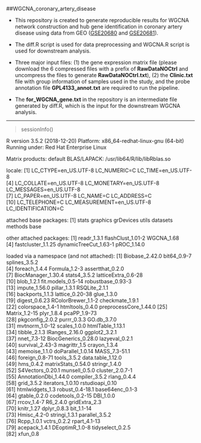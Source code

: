 ##WGCNA_coronary_artery_disease

* This repository is created to generate reproducible results for WGCNA network construction and hub gene identification in coronary artery disease using data from GEO ([GSE20680](https://www.ncbi.nlm.nih.gov/geo/query/acc.cgi?acc=GSE20680) and [GSE20681](https://www.ncbi.nlm.nih.gov/geo/query/acc.cgi?acc=GSE20681)).

* The diff.R script is used for data preprocessing and WGCNA.R script is used for downstream analysis.

* Three major input files: (1) the gene expression matrix file (please download the 6 compressed files with a prefix of **RawDataNOCtrl** and uncompress the files to generate **RawDataNOCtrl.txt**), (2) the **Clinic.txt** file with group information of samples used in the study, and the probe annotation file **GPL4133_annot.txt** are required to run the pipeline.

* The **for_WGCNA_gene.txt** in the repository is an intermediate file generated by diff.R, which is the input for the downstream WGCNA analysis.

---

> sessionInfo()

R version 3.5.2 (2018-12-20)
Platform: x86_64-redhat-linux-gnu (64-bit)
Running under: Red Hat Enterprise Linux

Matrix products: default
BLAS/LAPACK: /usr/lib64/R/lib/libRblas.so

locale:
 [1] LC_CTYPE=en_US.UTF-8       LC_NUMERIC=C               LC_TIME=en_US.UTF-8       
 [4] LC_COLLATE=en_US.UTF-8     LC_MONETARY=en_US.UTF-8    LC_MESSAGES=en_US.UTF-8   
 [7] LC_PAPER=en_US.UTF-8       LC_NAME=C                  LC_ADDRESS=C              
[10] LC_TELEPHONE=C             LC_MEASUREMENT=en_US.UTF-8 LC_IDENTIFICATION=C       

attached base packages:
[1] stats     graphics  grDevices utils     datasets  methods   base     

other attached packages:
[1] readr_1.3.1           flashClust_1.01-2     WGCNA_1.68           
[4] fastcluster_1.1.25    dynamicTreeCut_1.63-1 pROC_1.14.0          

loaded via a namespace (and not attached):
 [1] Biobase_2.42.0        bit64_0.9-7           splines_3.5.2        
 [4] foreach_1.4.4         Formula_1.2-3         assertthat_0.2.0     
 [7] BiocManager_1.30.4    stats4_3.5.2          latticeExtra_0.6-28  
[10] blob_1.2.1            fit.models_0.5-14     robustbase_0.93-3    
[13] impute_1.56.0         pillar_1.3.1          RSQLite_2.1.1        
[16] backports_1.1.3       lattice_0.20-38       glue_1.3.0           
[19] digest_0.6.23         RColorBrewer_1.1-2    checkmate_1.9.1      
[22] colorspace_1.4-1      htmltools_0.4.0       preprocessCore_1.44.0
[25] Matrix_1.2-15         plyr_1.8.4            pcaPP_1.9-73         
[28] pkgconfig_2.0.2       purrr_0.3.3           GO.db_3.7.0          
[31] mvtnorm_1.0-12        scales_1.0.0          htmlTable_1.13.1     
[34] tibble_2.1.3          IRanges_2.16.0        ggplot2_3.2.1        
[37] nnet_7.3-12           BiocGenerics_0.28.0   lazyeval_0.2.1       
[40] survival_2.43-3       magrittr_1.5          crayon_1.3.4         
[43] memoise_1.1.0         doParallel_1.0.14     MASS_7.3-51.1        
[46] foreign_0.8-71        tools_3.5.2           data.table_1.12.0    
[49] hms_0.4.2             matrixStats_0.54.0    stringr_1.4.0        
[52] S4Vectors_0.20.1      munsell_0.5.0         cluster_2.0.7-1      
[55] AnnotationDbi_1.44.0  compiler_3.5.2        rlang_0.4.4          
[58] grid_3.5.2            iterators_1.0.10      rstudioapi_0.10      
[61] htmlwidgets_1.3       robust_0.4-18.1       base64enc_0.1-3      
[64] gtable_0.2.0          codetools_0.2-15      DBI_1.0.0            
[67] rrcov_1.4-7           R6_2.4.0              gridExtra_2.3        
[70] knitr_1.27            dplyr_0.8.3           bit_1.1-14           
[73] Hmisc_4.2-0           stringi_1.3.1         parallel_3.5.2       
[76] Rcpp_1.0.1            vctrs_0.2.2           rpart_4.1-13         
[79] acepack_1.4.1         DEoptimR_1.0-8        tidyselect_0.2.5     
[82] xfun_0.8 
